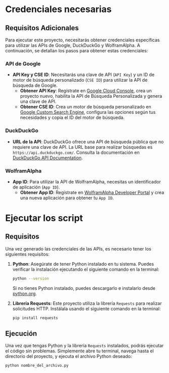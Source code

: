 # Credenciales necesarias 

## Requisitos Adicionales

Para ejecutar este proyecto, necesitarás obtener credenciales específicas para utilizar las APIs de Google, DuckDuckGo y WolframAlpha. A continuación, se detallan los pasos para obtener estas credenciales:

### API de Google

- **API Key y CSE ID**: Necesitarás una clave de API (`API Key`) y un ID de motor de búsqueda personalizado (`CSE ID`) para utilizar la API de búsqueda de Google.
  - **Obtener API Key**: Regístrate en [Google Cloud Console](https://console.cloud.google.com/), crea un proyecto nuevo, habilita la API de Búsqueda Personalizada y genera una clave de API.
  - **Obtener CSE ID**: Crea un motor de búsqueda personalizado en [Google Custom Search Engine](https://cse.google.com/cse/), configura las opciones según tus necesidades y copia el ID del motor de búsqueda.

### DuckDuckGo

- **URL de la API**: DuckDuckGo ofrece una API de búsqueda pública que no requiere una clave de API. La URL base para realizar búsquedas es `https://api.duckduckgo.com/`. Consulta la documentación en [DuckDuckGo API Documentation](https://duckduckgo.com/api).

### WolframAlpha

- **App ID**: Para utilizar la API de WolframAlpha, necesitas un identificador de aplicación (`App ID`).
  - **Obtener App ID**: Regístrate en [WolframAlpha Developer Portal](https://developer.wolframalpha.com/portal/myapps/index.html) y crea una nueva aplicación para obtener tu `App ID`.

# Ejecutar los script

## Requisitos

Una vez generado las credenciales de las APIs, es necesario tener los siguientes requisitos:

1. **Python**: Asegúrate de tener Python instalado en tu sistema. Puedes verificar la instalación ejecutando el siguiente comando en la terminal:

    ```bash
    python --version
    ```

    Si no tienes Python instalado, puedes descargarlo e instalarlo desde [python.org](https://www.python.org/).

2. **Librería Requests**: Este proyecto utiliza la librería `Requests` para realizar solicitudes HTTP. Instálala usando el siguiente comando en la terminal:

    ```bash
    pip install requests
    ```

## Ejecución

Una vez que tengas Python y la librería `Requests` instalados, podrás ejecutar el código sin problemas. Simplemente abre tu terminal, navega hasta el directorio del proyecto, y ejecuta el archivo Python deseado:

```bash
python nombre_del_archivo.py

